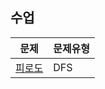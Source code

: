 ## 수업
|문제|문제유형|
|:--:|:-------|
|[피로도](https://programmers.co.kr/learn/courses/30/lessons/87946)|DFS|
